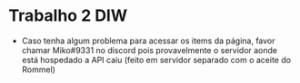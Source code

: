 # Trabalho 2 DIW

- Caso tenha algum problema para acessar os items da página, favor chamar Miko#9331 no discord pois provavelmente o servidor aonde está hospedado a API caiu (feito em servidor separado com o aceite do Rommel)